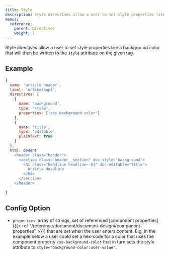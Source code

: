 ```yaml
---
title: Style
description: Style directives allow a user to set style properties like a background color.
menus:
  reference:
    parent: Directives
    weight: 7
---
```


Style directives allow a user to set style properties like a background color that will then be written to the `style` attribute on the given tag.

## Example

```js
{
  name: 'article-header',
  label: 'Artikelkopf',
  directives: [
    {
      name: 'background',
      type: 'style',
      properties: ['css-background-color']
    },
    {
      name: 'title',
      type: 'editable',
      plainText: true
    }
  ],
  html: dedent`
    <header class="header">
      <section class="header__section" doc-style="background">
        <h1 class="headline headline--h1" doc-editable="title">
          Article Headline
        </h1>
      </section>
    </header>
  `
}
```

## Config Option

- `properties`: array of strings, set of referenced [component properties]({{< ref "/reference/document/document-design#component-properties" >}}) that are set when the user enters content. E.g. in the example below a user could set a hex-code for a color that uses the component property `css-background-color` that in turn sets the style attribute to `style="background-color:user-value"`.
